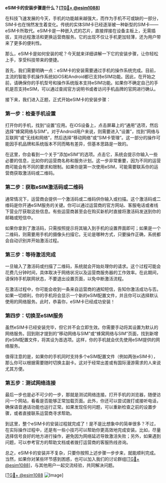 **eSIM卡的安装步骤是什么？[[TG💪+ @esim1088](https://t.me/s/esim1088)]**

在科技飞速发展的今天，手机的功能越来越强大，而作为手机不可或缺的一部分，SIM卡也在悄然发生着变化。传统的实体SIM卡已经逐渐被一种新型的SIM卡——eSIM卡所取代。eSIM卡是一种嵌入式的芯片，直接焊接在设备主板上，无需插拔，支持远程激活和更换运营商服务。它的出现不仅让手机更加轻薄，还为用户带来了更多的便利性。

那么，eSIM卡是如何安装的呢？今天就来详细讲解一下它的安装步骤，让你轻松上手，享受科技带来的便捷。

首先，我们需要明确一点：eSIM卡的安装需要通过手机的操作系统完成。目前，主流的智能手机操作系统如iOS和Android都已支持eSIM功能。因此，在开始之前，请确保你的手机型号和操作系统版本支持eSIM功能。如果你不确定自己的手机是否支持eSIM，可以通过查阅官方说明书或者访问手机品牌的官网进行确认。

接下来，我们进入正题，正式开始eSIM卡的安装步骤：

### 第一步：检查手机设置

打开你的手机，找到“设置”应用。在iOS设备上，点击屏幕上的“通用”选项，然后选择“蜂窝网络与SIM”。对于Android用户来说，则需要进入“设置”，找到“网络与互联网”或“无线和网络”，然后选择“移动网络”或“SIM卡管理”。这一部分的操作可能因手机品牌和系统版本不同而略有差异，但基本思路是一致的。

在这里，你会看到一个关于“添加eSIM”的选项。点击它，系统会提示你输入一些必要的信息，比如你的运营商名称和服务计划。这一步非常重要，因为不同的运营商可能会有不同的要求和限制。如果你是第一次使用eSIM，可能需要联系你的运营商获取激活码或二维码。

### 第二步：获取eSIM激活码或二维码

通常情况下，运营商会提供一个激活码或二维码供你输入或扫描。这个激活码或二维码是你开通eSIM服务的关键。你可以通过运营商的官方网站、客服电话或者线下营业厅获取这些信息。有些运营商甚至会在购买新机时直接将激活码发送到你的邮箱或短信中。

如果你拿到了激活码，只需按照提示将其输入到手机的设置界面即可；如果是一个二维码，则需要用手机的摄像头扫描它。无论是哪种方式，只要操作正确，系统都会自动识别并开始激活过程。

### 第三步：等待激活完成

一旦输入了激活码或扫描了二维码，系统就会开始处理你的请求。这个过程可能会花费几分钟时间，具体取决于网络状况以及运营商服务器的工作效率。在此期间，请保持手机联网状态，不要退出设置页面，以免中断激活流程。

在激活过程中，你可能会收到一条来自运营商的通知短信，告知你激活成功与否。如果一切顺利，你的手机将会显示一个新的eSIM配置文件，并且你可以选择默认使用的网络服务。此时，恭喜你，eSIM卡已经成功安装！

### 第四步：切换至eSIM服务

虽然eSIM卡已经安装完毕，但它并不会立即生效。你需要手动将其设置为默认的网络服务。回到刚才提到的“移动网络与SIM”或“蜂窝网络与SIM”页面，找到新增的eSIM配置文件，将其设为首选项。这样，你的手机就会优先使用eSIM提供的网络服务。

值得注意的是，如果你的手机同时支持多个eSIM配置文件（例如两张eSIM卡），那么你可以根据需要随时切换主副卡。这对于经常出差或有国际漫游需求的人来说尤其方便。

### 第五步：测试网络连接

最后一步也是必不可少的一步，那就是测试网络连接。打开手机的浏览器，随便访问一个网站，看看是否能够正常加载页面。此外，你还可以尝试拨打或接听电话，确保语音通话功能也运行正常。如果发现任何问题，可以重新检查之前的设置步骤，或者直接联系运营商寻求帮助。

到这里，整个eSIM卡的安装过程就完成了！是不是比想象中的简单很多？不过，在实际操作过程中，还是有一些小技巧可以帮助你更高效地完成安装。比如，尽量选择信号良好的地方进行操作，避免因为网络延迟导致激活失败；另外，如果遇到问题，可以参考官方的帮助文档或者拨打运营商的客服热线咨询。

总之，eSIM卡的安装并不复杂，只要你按照上述步骤一步步来，就能顺利完成。当然，如果你对某些环节感到困惑，也可以加入我们的讨论群组[[TG💪+ @esim1088](https://t.me/s/esim1088)]，与其他用户一起交流经验，共同解决问题。

[[TG💪+ @esim1088](https://t.me/s/esim1088) ![Image](https://i.postimg.cc/4NQfJmqS/Snipaste-2025-05-13-00-14-12.png)]